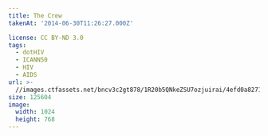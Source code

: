 ```yaml
---
title: The Crew
takenAt: '2014-06-30T11:26:27.000Z'

license: CC BY-ND 3.0
tags:
  - dotHIV
  - ICANN50
  - HIV
  - AIDS
url: >-
  //images.ctfassets.net/bncv3c2gt878/1R20b5QNkeZSU7ozjuirai/4efd0a82718c22608bea611550dec417/the-crew_14540966652_o
size: 125604
image:
  width: 1024
  height: 768
---
```

